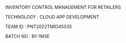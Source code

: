 INVENTORY CONTROL MANAGEMENT FOR RETAILERS

TECHNOLOGY : CLOUD APP DEVELOPMENT

TEAM ID : PNT2022TMID45035

BATCH NO : B1-1M3E
